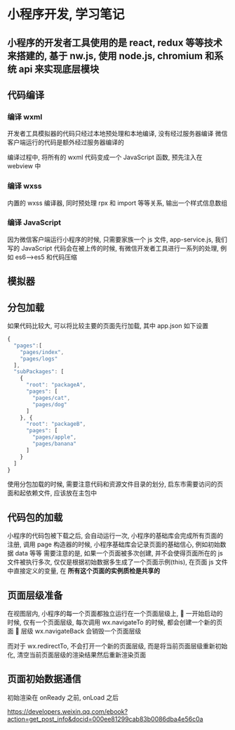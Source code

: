 # 小程序开发, 学习笔记

## 小程序的开发者工具使用的是 react, redux 等等技术来搭建的, 基于 nw.js, 使用 node.js, chromium 和系统 api 来实现底层模块

## 代码编译

### 编译 wxml

开发者工具模拟器的代码只经过本地预处理和本地编译, 没有经过服务器编译
微信客户端运行的代码是额外经过服务器编译的

编译过程中, 将所有的 wxml 代码变成一个 JavaScript 函数, 预先注入在 webview 中

### 编译 wxss

内置的 wxss 编译器, 同时预处理 rpx 和 import 等等关系, 输出一个样式信息数组

### 编译 JavaScript

因为微信客户端运行小程序的时候, 只需要家族一个 js 文件, app-service.js, 我们写的 JavaScript 代码会在被上传的时候, 有微信开发者工具进行一系列的处理, 例如 es6-->es5 和代码压缩

## 模拟器

## 分包加载

如果代码比较大, 可以将比较主要的页面先行加载, 其中 app.json 如下设置

```js
{
  "pages":[
    "pages/index",
    "pages/logs"
  ],
  "subPackages": [
    {
      "root": "packageA",
      "pages": [
        "pages/cat",
        "pages/dog"
      ]
    }, {
      "root": "packageB",
      "pages": [
        "pages/apple",
        "pages/banana"
      ]
    }
  ]
}
```

使用分包加载的时候, 需要注意代码和资源文件目录的划分, 启东市需要访问的页面和起依赖文件, 应该放在主包中

## 代码包的加载

小程序的代码包被下载之后, 会自动运行一次, 小程序的基础库会完成所有页面的注册, 调用 page 构造器的时候, 小程序基础库会记录页面的基础信心, 例如初始数据 data 等等
需要注意的是, 如果一个页面被多次创建, 并不会使得页面所在的 js 文件被执行多次, 仅仅是根据初始数据多生成了一个页面示例(this), 在页面 js 文件中直接定义的变量, 在 <b>所有这个页面的实例质检是共享的</b>

## 页面层级准备

在视图层内, 小程序的每一个页面都独立运行在一个页面层级上,  一开始启动的时候, 仅有一个页面层级, 每次调用 wx.navigateTo 的时候, 都会创建一个新的页面  层级 wx.navigateBack 会销毁一个页面层级

而对于 wx.redirectTo, 不会打开一个新的页面层级, 而是将当前页面层级重新初始化, 清空当前页面层级的渲染结果然后重新渲染页面

## 页面初始数据通信

初始渲染在 onReady 之前, onLoad 之后

https://developers.weixin.qq.com/ebook?action=get_post_info&docid=000ee81299cab83b0086dba4e56c0a
